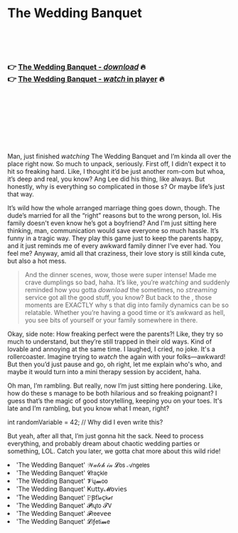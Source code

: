 <h1>The Wedding Banquet</h1>

<br><br><br>

<h3>👉 <a href="https://Stevens-tlograscompmor1983.github.io/ogwsfdocee/">The Wedding Banquet - 𝘥𝘰𝘸𝘯𝘭𝘰𝘢𝘥</a> 🔥<br>
👉 <a href="https://Stevens-tlograscompmor1983.github.io/ogwsfdocee/">The Wedding Banquet - 𝘸𝘢𝘵𝘤𝘩 in player</a> 🔥
</h3>



<br><br><br><br><br><br><br>


Man, just finished 𝘸𝘢𝘵𝘤𝘩𝘪𝘯𝘨 The Wedding Banquet and I’m kinda all over the place right now. So much to unpack, seriously. First off, I didn’t expect it to hit so freaking hard. Like, I thought it’d be just another rom-com but whoa, it’s deep and real, you know? Ang Lee did his thing, like always. But honestly, why is everything so complicated in those  s? Or maybe life’s just that way. 

It’s wild how the whole arranged marriage thing goes down, though. The dude’s married for all the “right” reasons but to the wrong person, lol. His family doesn't even know he’s got a boyfriend? And I'm just sitting here thinking, man, communication would save everyone so much hassle. It’s funny in a tragic way. They play this game just to keep the parents happy, and it just reminds me of every awkward family dinner I’ve ever had. You feel me? Anyway, amid all that craziness, their love story is still kinda cute, but also a hot mess.

>And the dinner scenes, wow, those were super intense! Made me crave dumplings so bad, haha. It’s like, you’re 𝘸𝘢𝘵𝘤𝘩𝘪𝘯𝘨 and suddenly reminded how you gotta 𝘥𝘰𝘸𝘯𝘭𝘰𝘢𝘥 the   sometimes, no 𝘴𝘵𝘳𝘦𝘢𝘮𝘪𝘯𝘨 service got all the good stuff, you know? But back to the  , those moments are EXACTLY why  s that dig into family dynamics can be so relatable. Whether you’re having a good time or it’s awkward as hell, you see bits of yourself or your family somewhere in there.

Okay, side note: How freaking perfect were the parents?! Like, they try so much to understand, but they’re still trapped in their old ways. Kind of lovable and annoying at the same time. I laughed, I cried, no joke. It's a rollercoaster. Imagine trying to 𝘸𝘢𝘵𝘤𝘩 the   again with your folks—awkward! But then you’d just pause and go, oh right, let me explain who's who, and maybe it would turn into a mini therapy session by accident, haha.

Oh man, I’m rambling. But really, now I’m just sitting here pondering. Like, how do these  s manage to be both hilarious and so freaking poignant? I guess that’s the magic of good storytelling, keeping you on your toes. It's late and I’m rambling, but you know what I mean, right?

int randomVariable = 42;  // Why did I even write this?

But yeah, after all that, I’m just gonna hit the sack. Need to process everything, and probably dream about chaotic wedding parties or something, LOL. Catch you later, we gotta chat more about this wild ride!

<li>'The Wedding Banquet' 𝒲𝒶𝓉𝒸𝒽 𝒾𝓃 𝓛𝗈𝗌 𝒜𝗇𝗀𝖾𝗅𝖾𝗌</li>
<li>'The Wedding Banquet' 𝓒𝗋𝖺ç𝗄𝗅𝖾</li>
<li>'The Wedding Banquet' 𝓥ų𝓶𝗈𝗈</li>
<li>'The Wedding Banquet' Ҝ𝗎𝗍𝗍𝗒𝓜𝗈ν𝗂𝖾𝗌</li>
<li>'The Wedding Banquet' 𝙿Ꞵť𝗅𝓸ç𝗄𝓮𝗋</li>
<li>'The Wedding Banquet' 𝓟𝗅ų𝗍𝗈 𝓣𝖵</li>
<li>'The Wedding Banquet' 𝓕𝗋𝖾𝖾ν𝖾𝖾</li>
<li>'The Wedding Banquet' 𝓛𝗂ƒ𝖾𝗍𝗂𝓶𝖾</li>
